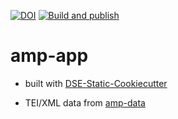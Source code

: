 [![DOI](https://zenodo.org/badge/DOI/10.5281/zenodo.8009647.svg)](https://doi.org/10.5281/zenodo.8009647) 
[![Build and publish](https://github.com/Auden-Musulin-Papers/amp-app/actions/workflows/build.yml/badge.svg)](https://github.com/Auden-Musulin-Papers/amp-app/actions/workflows/build.yml)

# amp-app

- built with [DSE-Static-Cookiecutter](https://github.com/acdh-ch/dse-static-cookiecutter)

- TEI/XML data from [amp-data](https://github.com/Auden-Musulin-Papers/amp-data)
